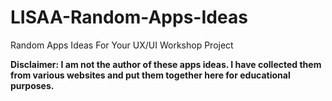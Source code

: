 # LISAA-Random-Apps-Ideas
Random Apps Ideas For Your UX/UI Workshop Project

<strong>Disclaimer: I am not the author of these apps ideas. I have collected them from various websites and put them together here for educational purposes.</strong>
